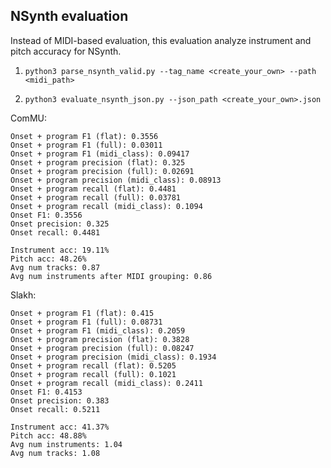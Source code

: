 ## NSynth evaluation

Instead of MIDI-based evaluation, this evaluation analyze instrument and pitch accuracy for NSynth.

1. `python3 parse_nsynth_valid.py --tag_name <create_your_own> --path <midi_path>`

2. `python3 evaluate_nsynth_json.py --json_path <create_your_own>.json`

ComMU:

```
Onset + program F1 (flat): 0.3556
Onset + program F1 (full): 0.03011
Onset + program F1 (midi_class): 0.09417
Onset + program precision (flat): 0.325
Onset + program precision (full): 0.02691
Onset + program precision (midi_class): 0.08913
Onset + program recall (flat): 0.4481
Onset + program recall (full): 0.03781
Onset + program recall (midi_class): 0.1094
Onset F1: 0.3556
Onset precision: 0.325
Onset recall: 0.4481

Instrument acc: 19.11%
Pitch acc: 48.26%
Avg num tracks: 0.87
Avg num instruments after MIDI grouping: 0.86
```

Slakh:

```
Onset + program F1 (flat): 0.415
Onset + program F1 (full): 0.08731
Onset + program F1 (midi_class): 0.2059
Onset + program precision (flat): 0.3828
Onset + program precision (full): 0.08247
Onset + program precision (midi_class): 0.1934
Onset + program recall (flat): 0.5205
Onset + program recall (full): 0.1021
Onset + program recall (midi_class): 0.2411
Onset F1: 0.4153
Onset precision: 0.383
Onset recall: 0.5211

Instrument acc: 41.37%
Pitch acc: 48.88%
Avg num instruments: 1.04
Avg num tracks: 1.08
```